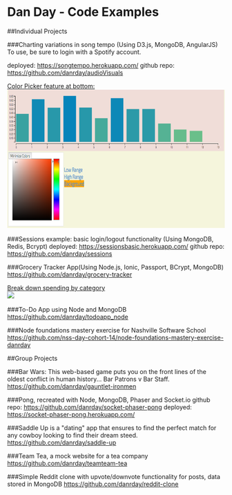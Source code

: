 # Dan Day - Code Examples

##Individual Projects

###Charting variations in song tempo (Using D3.js, MongoDB, AngularJS)
To use, be sure to login with a Spotify account.

deployed: https://songtempo.herokuapp.com/
github repo: https://github.com/danrday/audioVisuals

[Color Picker feature at bottom:](/colorpicker.png)<br><img src="/colorpicker.png" height="320">

###Sessions example: basic login/logout functionality (Using MongoDB, Redis, Bcrypt)
deployed: https://sessionsbasic.herokuapp.com/
github repo: https://github.com/danrday/sessions

###Grocery Tracker App(Using Node.js, Ionic, Passport, BCrypt, MongoDB)
https://github.com/danrday/grocery-tracker

[Break down spending by category](/piechart.png)<br><img src="/piechart.png" height="320">

###To-Do App using Node and MongoDB
https://github.com/danrday/todoapp_node

###Node foundations mastery exercise for Nashville Software School
https://github.com/nss-day-cohort-14/node-foundations-mastery-exercise-danrday


##Group Projects

###Bar Wars: This web-based game puts you on the front lines of the oldest conflict in human history... Bar Patrons v Bar Staff.
https://github.com/danrday/gauntlet-ironmen

###Pong, recreated with Node, MongoDB, Phaser and Socket.io
github repo: https://github.com/danrday/socket-phaser-pong
deployed: https://socket-phaser-pong.herokuapp.com/

###Saddle Up is a "dating" app that ensures to find the perfect match for any cowboy looking to find their dream steed.
https://github.com/danrday/saddle-up

###Team Tea, a mock website for a tea company
https://github.com/danrday/teamteam-tea

###Simple Reddit clone with upvote/downvote functionality for posts, data stored in MongoDB
https://github.com/danrday/reddit-clone
